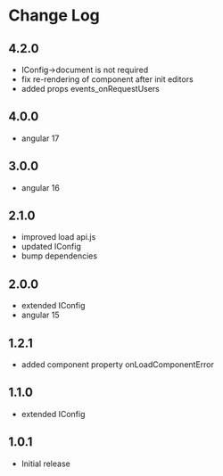 # Change Log

## 4.2.0
- IConfig->document is not required
- fix re-rendering of component after init editors
- added props events_onRequestUsers

## 4.0.0
- angular 17

## 3.0.0
- angular 16

## 2.1.0
- improved load api.js
- updated IConfig
- bump dependencies

## 2.0.0
- extended IConfig
- angular 15

## 1.2.1
- added component property onLoadComponentError

## 1.1.0
- extended IConfig

## 1.0.1
- Initial release
